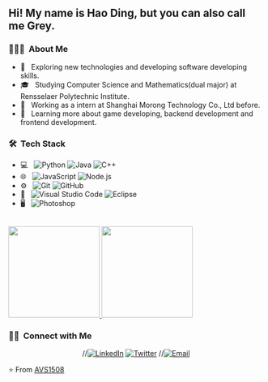 
<h2> Hi! My name is Hao Ding, but you can also call me Grey.</h2>

<h3> 👨🏻‍💻 &nbsp;About Me </h3>

- 🤔 &nbsp; Exploring new technologies and developing software developing skills.
- 🎓 &nbsp; Studying Computer Science and Mathematics(dual major) at Rensselaer Polytechnic Institute.
- 💼 &nbsp; Working as a intern at Shanghai Morong Technology Co., Ltd before.
- 🌱 &nbsp; Learning more about game developing, backend development and frontend development.

<h3> 🛠 &nbsp;Tech Stack</h3>

- 💻 &nbsp;
  ![Python](https://img.shields.io/badge/-Python-333333?style=flat&logo=python)
  ![Java](https://img.shields.io/badge/-Java-333333?style=flat&logo=Java&logoColor=007396)
  ![C++](https://img.shields.io/badge/-C++-333333?style=flat&logo=C%2B%2B&logoColor=00599C)
- 🌐 &nbsp;
  ![JavaScript](https://img.shields.io/badge/-JavaScript-333333?style=flat&logo=javascript)
  ![Node.js](https://img.shields.io/badge/-Node.js-333333?style=flat&logo=node.js)
- ⚙️ &nbsp;
  ![Git](https://img.shields.io/badge/-Git-333333?style=flat&logo=git)
  ![GitHub](https://img.shields.io/badge/-GitHub-333333?style=flat&logo=github)
- 🔧 &nbsp;
  ![Visual Studio Code](https://img.shields.io/badge/-Visual%20Studio%20Code-333333?style=flat&logo=visual-studio-code&logoColor=007ACC)
  ![Eclipse](https://img.shields.io/badge/-Eclipse-333333?style=flat&logo=eclipse-ide&logoColor=2C2255)
- 🖥 &nbsp;
  ![Photoshop](https://img.shields.io/badge/-Photoshop-333333?style=flat&logo=adobe-photoshop)

<br/>

<a href="https://github.com/icedfool">
  <img height="180em" src = "https://github-readme-stats.vercel.app/api?username=icedfool"/>
  <img height="180em" src="https://github-readme-stats.vercel.app/api/top-langs/?username=icedfool&theme=buefy&layout=compact" />
</a>

<br/>

<h3> 🤝🏻 &nbsp;Connect with Me </h3>

<p align="center">
//<a href="https://www.linkedin.com/in/greyd/"><img alt="LinkedIn" src="https://img.shields.io/badge/LinkedIn-Aditya%20Vikram%20Singh-blue?style=flat-square&logo=linkedin"></a>
<a href="https://twitter.com/Grey__D"><img alt="Twitter" src="https://img.shields.io/twitter/url?style=social&url=https%3A%2F%2Ftwitter.com%2FGrey__D"></a>
//<a href="mailto:avsingh@umass.edu"><img alt="Email" src="https://img.shields.io/badge/Email-avsingh@umass.edu-blue?style=flat-square&logo=gmail"></a>
</p>

⭐️ From [AVS1508](https://github.com/AVS1508)
